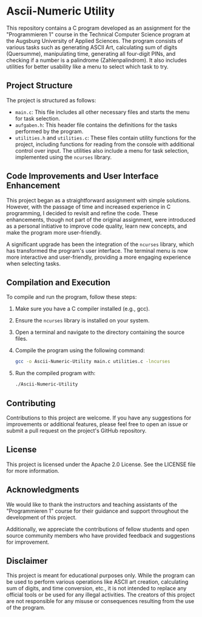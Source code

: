 # Ascii-Numeric Utility

This repository contains a C program developed as an assignment for the "Programmieren 1" course in the Technical Computer Science program at the Augsburg University of Applied Sciences. The program consists of various tasks such as generating ASCII Art, calculating sum of digits (Quersumme), manipulating time, generating all four-digit PINs, and checking if a number is a palindrome (Zahlenpalindrom). It also includes utilities for better usability like a menu to select which task to try.

## Project Structure

The project is structured as follows:

- `main.c`: This file includes all other necessary files and starts the menu for task selection.
- `aufgaben.h`: This header file contains the definitions for the tasks performed by the program.
- `utilities.h` and `utilities.c`: These files contain utility functions for the project, including functions for reading from the console with additional control over input. The utilities also include a menu for task selection, implemented using the `ncurses` library.

## Code Improvements and User Interface Enhancement

This project began as a straightforward assignment with simple solutions. However, with the passage of time and increased experience in C programming, I decided to revisit and refine the code. These enhancements, though not part of the original assignment, were introduced as a personal initiative to improve code quality, learn new concepts, and make the program more user-friendly.

A significant upgrade has been the integration of the `ncurses` library, which has transformed the program's user interface. The terminal menu is now more interactive and user-friendly, providing a more engaging experience when selecting tasks.

## Compilation and Execution

To compile and run the program, follow these steps:

1. Make sure you have a C compiler installed (e.g., gcc).
2. Ensure the `ncurses` library is installed on your system.
3. Open a terminal and navigate to the directory containing the source files.
4. Compile the program using the following command:

   ```bash
   gcc -o Ascii-Numeric-Utility main.c utilities.c -lncurses
   ```

5. Run the compiled program with:

   ```bash
   ./Ascii-Numeric-Utility
   ```

## Contributing

Contributions to this project are welcome. If you have any suggestions for improvements or additional features, please feel free to open an issue or submit a pull request on the project's GitHub repository.

## License

This project is licensed under the Apache 2.0 License. See the LICENSE file for more information.

## Acknowledgments

We would like to thank the instructors and teaching assistants of the "Programmieren 1" course for their guidance and support throughout the development of this project.

Additionally, we appreciate the contributions of fellow students and open source community members who have provided feedback and suggestions for improvement.

## Disclaimer

This project is meant for educational purposes only. While the program can be used to perform various operations like ASCII art creation, calculating sum of digits, and time conversion, etc., it is not intended to replace any official tools or be used for any illegal activities. The creators of this project are not responsible for any misuse or consequences resulting from the use of the program.